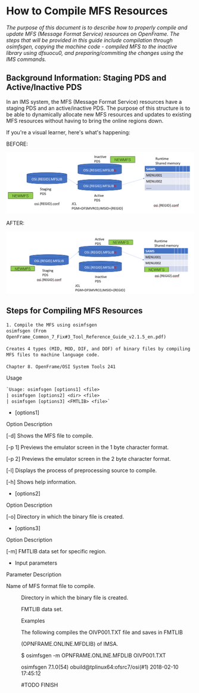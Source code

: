 # **How to Compile MFS Resources**

_The purpose of this document is to describe how to properly compile and update MFS (Message Format Service) resources on OpenFrame. The steps that will be provided in this guide include compilation through osimfsgen, copying the machine code - compiled MFS to the inactive library using dfsuocu0, and preparing/commiting the changes using the IMS commands._

## **Background Information: Staging PDS and Active/Inactive PDS**

In an IMS system, the MFS (Message Format Service) resources have a staging PDS and an active/inactive PDS. The purpose of this structure is to be able to dynamically allocate new MFS resources and updates to existing MFS resources without having to bring the online regions down. 

If you're a visual learner, here's what's happening:

BEFORE:

![alt-text](./reference_images/newmfs1.PNG "BEFORE")

AFTER:

![alt-text](./reference_images/newmfs2.PNG "AFTER")

## **Steps for Compiling MFS Resources**
	
	1. Compile the MFS using osimfsgen
	osimfsgen (From OpenFrame_Common_7_Fix#3_Tool_Reference_Guide_v2.1.5_en.pdf)

	Creates 4 types (MID, MOD, DIF, and DOF) of binary files by compiling MFS files to machine language code.

	Chapter 8. OpenFrame/OSI System Tools 241

Usage

	`Usage: osimfsgen [options1] <file>
	| osimfsgen [options2] <dir> <file>
	| osimfsgen [options3] <FMTLIB> <file>`

- [options1]

Option Description

[-d] Shows the MFS file to compile.

[-p 1] Previews the emulator screen in the 1 byte character format.

[-p 2] Previews the emulator screen in the 2 byte character format.

[-l] Displays the process of preprocessing source to compile.

[-h] Shows help information.

- [options2]

Option Description

[-o] Directory in which the binary file is created.

- [options3]

Option Description

[-m] FMTLIB data set for specific region.

- Input parameters

Parameter Description

<file> Name of MFS format file to compile.

<dir> Directory in which the binary file is created.

<FMTLIB> FMTLIB data set.

Examples

The following compiles the OIVP001.TXT file and saves in FMTLIB

(OPNFRAME.ONLINE.MFDLIB) of IMSA.

$ osimfsgen -m OPNFRAME.ONLINE.MFDLIB OIVP001.TXT

osimfsgen 7.1.0(54) obuild@tplinux64:ofsrc7/osi(#1) 2018-02-10 17:45:12


#TODO FINISH
